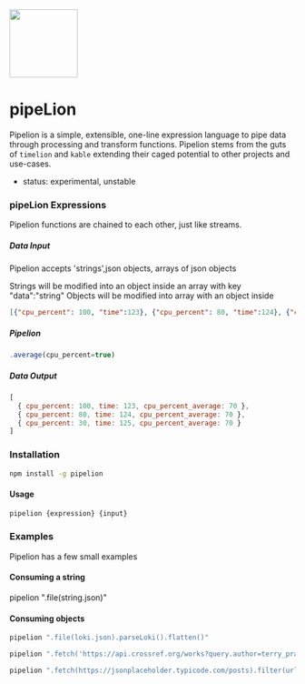 <img src="https://user-images.githubusercontent.com/1423657/121065612-3ebf2400-c7c9-11eb-80bc-8688bdafbf91.png" width=120/>

# pipeLion
Pipelion is a simple, extensible, one-line expression language to pipe data through processing and transform functions. Pipelion stems from the guts of `timelion` and `kable` extending their caged potential to other projects and use-cases.

* status: experimental, unstable

### pipeLion Expressions
Pipelion functions are chained to each other, just like streams.

##### Data Input

Pipelion accepts 'strings',json objects, arrays of json objects

Strings will be modified into an object inside an array with key "data":"string"
Objects will be modified into array with an object inside


```json
[{"cpu_percent": 100, "time":123}, {"cpu_percent": 80, "time":124}, {"cpu_percent":30, "time":125}]
```

##### Pipelion

```javascript
.average(cpu_percent=true)
```

##### Data Output

```javascript
[
  { cpu_percent: 100, time: 123, cpu_percent_average: 70 },
  { cpu_percent: 80, time: 124, cpu_percent_average: 70 },
  { cpu_percent: 30, time: 125, cpu_percent_average: 70 }
]
```

### Installation
```bash
npm install -g pipelion
```
#### Usage
```bash
pipelion {expression} {input}
```

### Examples

Pipelion has a few small examples

#### Consuming a string

pipelion ".file(string.json)"

#### Consuming objects
```bash
pipelion ".file(loki.json).parseLoki().flatten()"
```
```bash
pipelion ".fetch('https://api.crossref.org/works?query.author=terry_pratchett').flatten()"
```
```bash
pipelion ".fetch(https://jsonplaceholder.typicode.com/posts).filter(url=true)"
```
